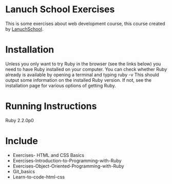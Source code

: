 # Lanuch School Exercises
This is some exercises about web development course, this course created by [LanuchSchool](www.lanuchschool.com).
# Installation
Unless you only want to try Ruby in the browser (see the links below) you need to have Ruby installed on your computer. You can check whether Ruby already is available by opening a terminal and typing ruby -v This should output some information on the installed Ruby version. If not, see the installation page for various options of getting Ruby.

# Running Instructions
Ruby 2.2.0p0

# Include
* Exercises- HTML and CSS Basics
* Exercises-Introduction-to-Programming-with-Ruby
* Exercises-Object-Oriented-Programming-with-Ruby
* Git_basics
* Learn-to-code-html-css






